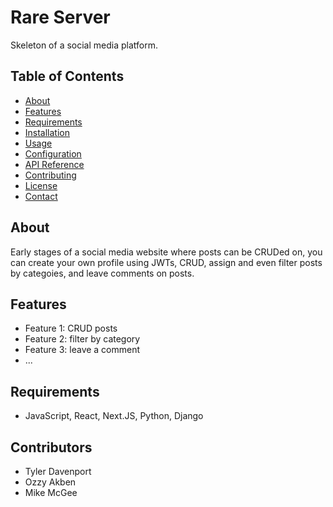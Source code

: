 # Rare Server

Skeleton of a social media platform.

## Table of Contents

- [About](#about)
- [Features](#features)
- [Requirements](#requirements)
- [Installation](#installation)
- [Usage](#usage)
- [Configuration](#configuration)
- [API Reference](#api-reference)
- [Contributing](#contributing)
- [License](#license)
- [Contact](#contact)

## About

Early stages of a social media website where posts can be CRUDed on, you can create your own profile using JWTs, CRUD, assign and even filter posts by categoies, and leave comments on posts.

## Features

- Feature 1: CRUD posts
- Feature 2: filter by category
- Feature 3: leave a comment
- ...

## Requirements

- JavaScript, React, Next.JS, Python, Django

## Contributors

- Tyler Davenport
- Ozzy Akben
- Mike McGee
